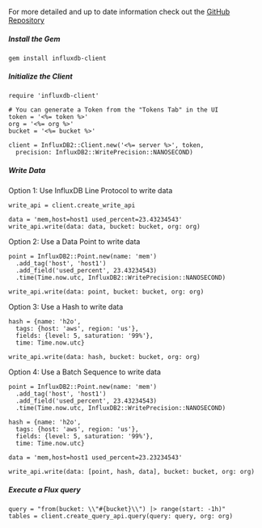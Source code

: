 For more detailed and up to date information check out the <a href="https://github.com/influxdata/influxdb-client-ruby" target="_blank"  rel="noreferrer">GitHub Repository</a>

##### Install the Gem

```
gem install influxdb-client
```

##### Initialize the Client

```
require 'influxdb-client'

# You can generate a Token from the "Tokens Tab" in the UI
token = '<%= token %>'
org = '<%= org %>'
bucket = '<%= bucket %>'

client = InfluxDB2::Client.new('<%= server %>', token,
  precision: InfluxDB2::WritePrecision::NANOSECOND)
```

##### Write Data

Option 1: Use InfluxDB Line Protocol to write data

```
write_api = client.create_write_api

data = 'mem,host=host1 used_percent=23.43234543'
write_api.write(data: data, bucket: bucket, org: org)
```

Option 2: Use a Data Point to write data

```
point = InfluxDB2::Point.new(name: 'mem')
  .add_tag('host', 'host1')
  .add_field('used_percent', 23.43234543)
  .time(Time.now.utc, InfluxDB2::WritePrecision::NANOSECOND)

write_api.write(data: point, bucket: bucket, org: org)
```

Option 3: Use a Hash to write data

```
hash = {name: 'h2o',
  tags: {host: 'aws', region: 'us'},
  fields: {level: 5, saturation: '99%'},
  time: Time.now.utc}

write_api.write(data: hash, bucket: bucket, org: org)
```

Option 4: Use a Batch Sequence to write data

```
point = InfluxDB2::Point.new(name: 'mem')
  .add_tag('host', 'host1')
  .add_field('used_percent', 23.43234543)
  .time(Time.now.utc, InfluxDB2::WritePrecision::NANOSECOND)

hash = {name: 'h2o',
  tags: {host: 'aws', region: 'us'},
  fields: {level: 5, saturation: '99%'},
  time: Time.now.utc}

data = 'mem,host=host1 used_percent=23.23234543'

write_api.write(data: [point, hash, data], bucket: bucket, org: org)
```

##### Execute a Flux query

```
query = "from(bucket: \\"#{bucket}\\") |> range(start: -1h)"
tables = client.create_query_api.query(query: query, org: org)
```
